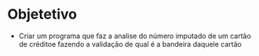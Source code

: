# Objetetivo

- Criar um programa que faz a analise do número imputado de um cartão de créditoe fazendo a validação de qual é a bandeira daquele cartão